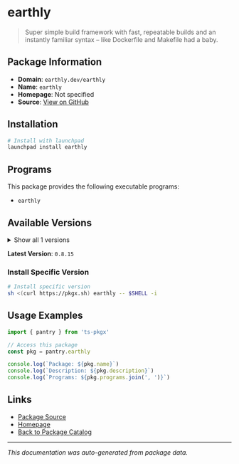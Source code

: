 # earthly

> Super simple build framework with fast, repeatable builds and an instantly familiar syntax – like Dockerfile and Makefile had a baby.

## Package Information

- **Domain**: `earthly.dev/earthly`
- **Name**: `earthly`
- **Homepage**: Not specified
- **Source**: [View on GitHub](https://github.com/pkgxdev/pantry/tree/main/projects/earthly.dev/earthly/package.yml)

## Installation

```bash
# Install with launchpad
launchpad install earthly
```

## Programs

This package provides the following executable programs:

- `earthly`

## Available Versions

<details>
<summary>Show all 1 versions</summary>

- `0.8.15`

</details>

**Latest Version**: `0.8.15`

### Install Specific Version

```bash
# Install specific version
sh <(curl https://pkgx.sh) earthly -- $SHELL -i
```

## Usage Examples

```typescript
import { pantry } from 'ts-pkgx'

// Access this package
const pkg = pantry.earthly

console.log(`Package: ${pkg.name}`)
console.log(`Description: ${pkg.description}`)
console.log(`Programs: ${pkg.programs.join(', ')}`)
```

## Links

- [Package Source](https://github.com/pkgxdev/pantry/tree/main/projects/earthly.dev/earthly/package.yml)
- [Homepage](#)
- [Back to Package Catalog](../package-catalog.md)

---

*This documentation was auto-generated from package data.*
